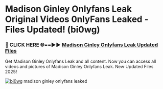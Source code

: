 # Madison Ginley Onlyfans Leak Original Videos 0nlyFans Leaked - Files Updated! (bi0wg)

<h3>🔴 CLICK HERE 🌐==►► <a href="https://tinyurl.com/2wckxsce" rel="nofollow">Madison Ginley Onlyfans Leak Updated Files</a></h3>

Get Madison Ginley Onlyfans Leak and all content. Now you can access all videos and pictures of Madison Ginley Onlyfans Leak. New Updated Files 2025!

[![bi0wg](https://i.imgur.com/AFduVYN.gif)](https://tinyurl.com/2wckxsce)
madison ginley onlyfans leaked
